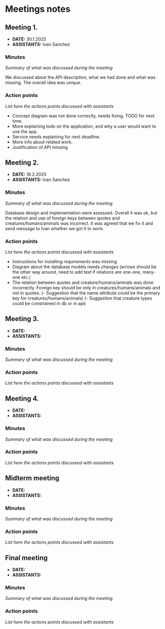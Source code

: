 # Meetings notes

## Meeting 1.
* **DATE:** 30.1.2025
* **ASSISTANTS:** Ivan Sanchez

### Minutes
*Summary of what was discussed during the meeting*

We discussed about the API description, what we had done and what was missing. The overall idea was unique.

### Action points
*List here the actions points discussed with assistants*

- Concept diagram was not done correctly, needs fixing. TODO for next time.
- More explaining todo on the application, and why a user would want to use the app.
- Service needs explaining for next deadline.
- More info about related work.
- Justification of API missing




## Meeting 2.
* **DATE:** 18.2.2025 
* **ASSISTANTS:** Ivan Sanchez

### Minutes
*Summary of what was discussed during the meeting*

Database design and implementation were assessed. Overall it was ok, but the relation and use of foreign keys between quotes and creatures/humans/animals was incorrect. It was agreed that we fix it and send message to Ivan whether we got it to work. 

### Action points
*List here the actions points discussed with assistants*
- Instructions for installing requirements was missing
- Diagram about the database models needs changes (arrows should be the other way around, need to add text if relations are one-one, many-one etc.)
- The relation between quotes and creature/humans/animals was done incorrectly. Foreign key should be only in creatures/humans/animals and not in quotes.
(- Suggestion that the name attribute could be the primary key for creatures/humans/animals)
(- Suggestion that creature types could be constrained in db or in api) 

## Meeting 3.
* **DATE:**
* **ASSISTANTS:**

### Minutes
*Summary of what was discussed during the meeting*

### Action points
*List here the actions points discussed with assistants*




## Meeting 4.
* **DATE:**
* **ASSISTANTS:**

### Minutes
*Summary of what was discussed during the meeting*

### Action points
*List here the actions points discussed with assistants*




## Midterm meeting
* **DATE:**
* **ASSISTANTS:**

### Minutes
*Summary of what was discussed during the meeting*

### Action points
*List here the actions points discussed with assistants*




## Final meeting
* **DATE:**
* **ASSISTANTS:**

### Minutes
*Summary of what was discussed during the meeting*

### Action points
*List here the actions points discussed with assistants*




